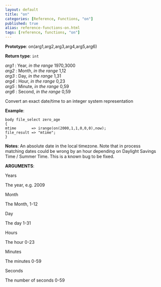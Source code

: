 ```yaml
---
layout: default
title: "on"
categories: [Reference, Functions, "on"]
published: true
alias: reference-functions-on.html
tags: [reference, functions, "on"]
---
```


**Prototype**: on(arg1,arg2,arg3,arg4,arg5,arg6) 

**Return type**: `int`

  
 *arg1* : Year, *in the range* 1970,3000   
 *arg2* : Month, *in the range* 1,12   
 *arg3* : Day, *in the range* 1,31   
 *arg4* : Hour, *in the range* 0,23   
 *arg5* : Minute, *in the range* 0,59   
 *arg6* : Second, *in the range* 0,59   

Convert an exact date/time to an integer system representation

**Example**:

```cf3
body file_select zero_age
{
mtime       => irange(on(2000,1,1,0,0,0),now);
file_result => "mtime";
}
```

**Notes**:
An absolute date in the local timezone. Note that in process matching
dates could be wrong by an hour depending on Daylight Savings Time /
Summer Time. This is a known bug to be fixed.

**ARGUMENTS**:

Years

The year, e.g. 2009   

Month

The Month, 1-12   

Day

The day 1-31   

Hours

The hour 0-23   

Minutes

The minutes 0-59   

Seconds

The number of seconds 0-59
